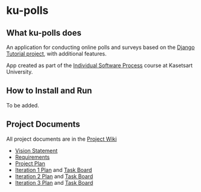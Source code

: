 # ku-polls

## What ku-polls does
An application for conducting online polls and surveys based
on the [Django Tutorial project][django-tutorial], with
additional features.

App created as part of the [Individual Software Process](
https://cpske.github.io/ISP) course at Kasetsart University.

## How to Install and Run

To be added.

## Project Documents

All project documents are in the [Project Wiki](../../wiki/Home)

- [Vision Statement](../../wiki/Vision%20Statement)
- [Requirements](../../wiki/Requirements)
- [Project Plan](../../wiki/Development%20Plan)
- [Iteration 1 Plan](../../wiki/Iteration%201%20Plan) and [Task Board](https://github.com/users/Siripa-Maneein/projects/7/views/1?layout=board) 
- [Iteration 2 Plan](../../wiki/Iteration%202%20Plan) and [Task Board](https://github.com/users/Siripa-Maneein/projects/7/views/5)
- [Iteration 3 Plan](../../wiki/Iteration%203%20Plan) and [Task Board](https://github.com/users/Siripa-Maneein/projects/7/views/7?layout=board&filterQuery=iteration%3A%22Iteration+3%22)

[django-tutorial]: https://docs.djangoproject.com/en/4.1/intro/tutorial01/
